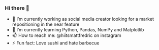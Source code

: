 ### Hi there 👋

- 🔭 I’m currently working as social media creator looking for a market repositioning in the near feature
- 🌱 I’m currently learning Python, Pandas, NumPy and Matplotlib
- 📫 How to reach me: @hiitsmattfredric on instagram
- ⚡ Fun fact: Love sushi and hate barbecue
